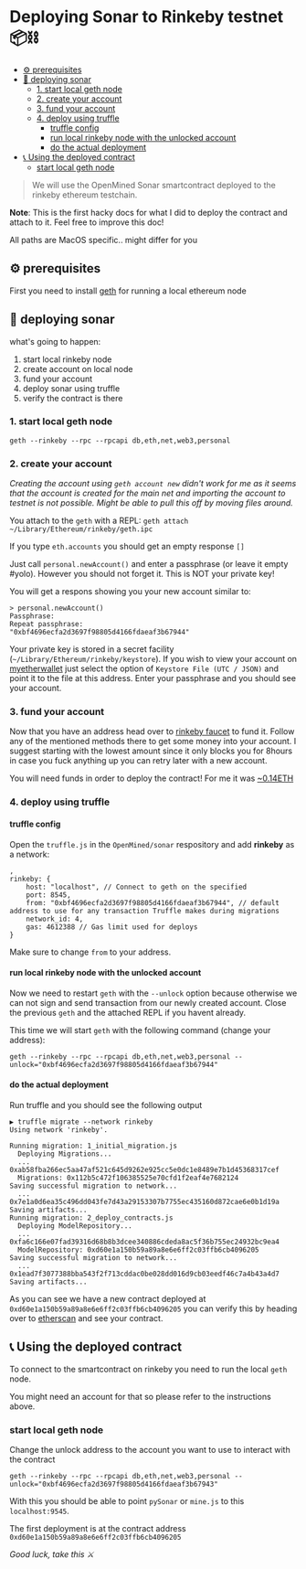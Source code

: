 # Deploying Sonar to Rinkeby testnet 📦⛓

<!-- TOC depthFrom:2 -->

- [⚙ prerequisites](#⚙-prerequisites)
- [🚀 deploying sonar](#-deploying-sonar)
    - [1. start local geth node](#1-start-local-geth-node)
    - [2. create your account](#2-create-your-account)
    - [3. fund your account](#3-fund-your-account)
    - [4. deploy using truffle](#4-deploy-using-truffle)
        - [truffle config](#truffle-config)
        - [run local rinkeby node with the unlocked account](#run-local-rinkeby-node-with-the-unlocked-account)
        - [do the actual deployment](#do-the-actual-deployment)
- [📞 Using the deployed contract](#-using-the-deployed-contract)
    - [start local geth node](#start-local-geth-node)

<!-- /TOC -->

> We will use the OpenMined Sonar smartcontract deployed to the rinkeby ethereum testchain.

**Note**: This is the first hacky docs for what I did to deploy the contract and attach to it. Feel free to improve this doc!

All paths are MacOS specific.. might differ for you

## ⚙ prerequisites

First you need to install [geth](https://geth.ethereum.org/) for running a local ethereum node

## 🚀 deploying sonar

what's going to happen:
1. start local rinkeby node
1. create account on local node
1. fund your account
1. deploy sonar using truffle
1. verify the contract is there

### 1. start local geth node

`geth --rinkeby --rpc --rpcapi db,eth,net,web3,personal` 

### 2. create your account

_Creating the account using `geth account new` didn't work for me as it seems that the account is created for the main net and importing the account to testnet is not possible. Might be able to pull this off by moving files around._

You attach to the `geth` with a REPL: `geth attach ~/Library/Ethereum/rinkeby/geth.ipc`

If you type `eth.accounts` you should get an empty response `[]`

Just call `personal.newAccount()` and enter a passphrase (or leave it empty #yolo). However you should not forget it. This is NOT your private key!

You will get a respons showing you your new account similar to:

```
> personal.newAccount()
Passphrase: 
Repeat passphrase: 
"0xbf4696ecfa2d3697f98805d4166fdaeaf3b67944"
```

Your private key is stored in a secret facility (`~/Library/Ethereum/rinkeby/keystore`). If you wish to view your account on [myetherwallet](https://www.myetherwallet.com/#view-wallet-info) just select the option of `Keystore File (UTC / JSON)` and point it to the file at this address. Enter your passphrase and you should see your account.

### 3. fund your account

Now that you have an address head over to [rinkeby faucet](https://www.rinkeby.io/) to fund it. Follow any of the mentioned methods there to get some money into your account. I suggest starting with the lowest amount since it only blocks you for 8hours in case you fuck anything up you can retry later with a new account.

You will need funds in order to deploy the contract! For me it was [~0.14ETH](https://rinkeby.etherscan.io/address/0xbf4696ecfa2d3697f98805d4166fdaeaf3b67944)

### 4. deploy using truffle

#### truffle config
Open the `truffle.js` in the `OpenMined/sonar` respository and add **rinkeby** as a network:

```
,
rinkeby: {
    host: "localhost", // Connect to geth on the specified
    port: 8545,
    from: "0xbf4696ecfa2d3697f98805d4166fdaeaf3b67944", // default address to use for any transaction Truffle makes during migrations
    network_id: 4,
    gas: 4612388 // Gas limit used for deploys
}
```

Make sure to change `from` to your address.

#### run local rinkeby node with the unlocked account

Now we need to restart `geth` with the `--unlock` option because otherwise we can not sign and send transaction from our newly created account.
Close the previous `geth` and the attached REPL if you havent already.

This time we will start `geth` with the following command (change your address):

```
geth --rinkeby --rpc --rpcapi db,eth,net,web3,personal --unlock="0xbf4696ecfa2d3697f98805d4166fdaeaf3b67944"
```

#### do the actual deployment

Run truffle and you should see the following output

```
▶ truffle migrate --network rinkeby
Using network 'rinkeby'.

Running migration: 1_initial_migration.js
  Deploying Migrations...
  ... 0xab58fba266ec5aa47af521c645d9262e925cc5e0dc1e8489e7b1d45368317cef
  Migrations: 0x112b5c472f106385525e70cfd1f2eaf4e7682124
Saving successful migration to network...
  ... 0x7e1a0d6ea35c496dd043fe7d43a29153307b7755ec435160d872cae6e0b1d19a
Saving artifacts...
Running migration: 2_deploy_contracts.js
  Deploying ModelRepository...
  ... 0xfa6c166e07fad39316d68b8b3dcee340886cdeda8ac5f36b755ec24932bc9ea4
  ModelRepository: 0xd60e1a150b59a89a8e6e6ff2c03ffb6cb4096205
Saving successful migration to network...
  ... 0x1ead7f3077388bba543f2f713cddac0be028dd016d9cb03eedf46c7a4b43a4d7
Saving artifacts...
```

As you can see we have a new contract deployed at `0xd60e1a150b59a89a8e6e6ff2c03ffb6cb4096205` you can verify this by heading over to [etherscan](https://rinkeby.etherscan.io/address/0xd60e1a150b59a89a8e6e6ff2c03ffb6cb4096205) and see your contract.

## 📞 Using the deployed contract

To connect to the smartcontract on rinkeby you need to run the local `geth` node.

You might need an account for that so please refer to the instructions above.

### start local geth node

Change the unlock address to the account you want to use to interact with the contract

```
geth --rinkeby --rpc --rpcapi db,eth,net,web3,personal --unlock="0xbf4696ecfa2d3697f98805d4166fdaeaf3b67943"
```

With this you should be able to point `pySonar` or `mine.js` to this `localhost:9545`.

The first deployment is at the contract address `0xd60e1a150b59a89a8e6e6ff2c03ffb6cb4096205`

_Good luck, take this ⚔_
